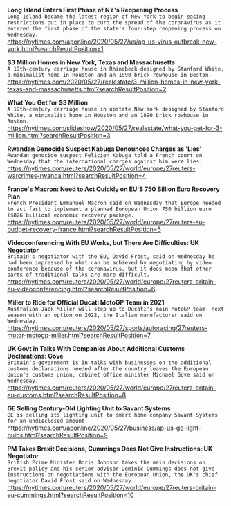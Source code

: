 **Long Island Enters First Phase of NY's Reopening Process**\
`Long Island became the latest region of New York to begin easing restrictions put in place to curb the spread of the coronavirus as it entered the first phase of the state's four-step reopening process on Wednesday.`\
https://nytimes.com/aponline/2020/05/27/us/ap-us-virus-outbreak-new-york.html?searchResultPosition=1

**$3 Million Homes in New York, Texas and Massachusetts**\
`A 19th-century carriage house in Rhinebeck designed by Stanford White, a minimalist home in Houston and an 1890 brick rowhouse in Boston.`\
https://nytimes.com/2020/05/27/realestate/3-million-homes-in-new-york-texas-and-massachusetts.html?searchResultPosition=2

**What You Get for $3 Million**\
`A 19th-century carriage house in upstate New York designed by Stanford White, a minimalist home in Houston and an 1890 brick rowhouse in Boston.`\
https://nytimes.com/slideshow/2020/05/27/realestate/what-you-get-for-3-million.html?searchResultPosition=3

**Rwandan Genocide Suspect Kabuga Denounces Charges as 'Lies'**\
`Rwandan genocide suspect Felicien Kabuga told a French court on Wednesday that the international charges against him were lies.`\
https://nytimes.com/reuters/2020/05/27/world/europe/27reuters-warcrimes-rwanda.html?searchResultPosition=4

**France's Macron: Need to Act Quickly on EU'S 750 Billion Euro Recovery Plan**\
`French President Emmanuel Macron said on Wednesday that Europe needed to act fast to implement a planned European Union 750 billion euro ($826 billion) economic recovery package.`\
https://nytimes.com/reuters/2020/05/27/world/europe/27reuters-eu-budget-recovery-france.html?searchResultPosition=5

**Videoconferencing With EU Works, but There Are Difficulties: UK Negotiator**\
`Britain's negotiator with the EU, David Frost, said on Wednesday he had been impressed by what can be achieved by negotiating by video conference because of the coronavirus, but it does mean that other parts of traditional talks are more difficult. `\
https://nytimes.com/reuters/2020/05/27/world/europe/27reuters-britain-eu-videoconferencing.html?searchResultPosition=6

**Miller to Ride for Official Ducati MotoGP Team in 2021**\
`Australian Jack Miller will step up to Ducati's main MotoGP team  next season with an option on 2022, the Italian manufacturer said on Wednesday.`\
https://nytimes.com/reuters/2020/05/27/sports/autoracing/27reuters-motor-motogp-miller.html?searchResultPosition=7

**UK Govt in Talks With Companies About Additional Customs Declarations: Gove**\
`Britain's government is in talks with businesses on the additional customs declarations needed after the country leaves the European Union's customs union, cabinet office minister Michael Gove said on Wednesday.`\
https://nytimes.com/reuters/2020/05/27/world/europe/27reuters-britain-eu-customs.html?searchResultPosition=8

**GE Selling Century-Old Lighting Unit to Savant Systems**\
`GE is selling its lighting unit to smart home company Savant Systems for an undisclosed amount. `\
https://nytimes.com/aponline/2020/05/27/business/ap-us-ge-light-bulbs.html?searchResultPosition=9

**PM Takes Brexit Decisions, Cummings Does Not Give Instructions: UK Negotiator**\
`British Prime Minister Boris Johnson takes the main decisions on Brexit policy and his senior advisor Dominic Cummings does not give instructions on negotiations with the European Union, the UK's chief negotiator David Frost said on Wednesday. `\
https://nytimes.com/reuters/2020/05/27/world/europe/27reuters-britain-eu-cummings.html?searchResultPosition=10

